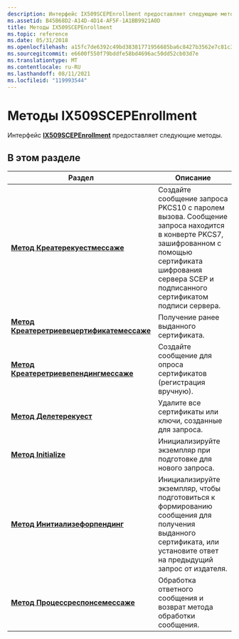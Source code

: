 ```yaml
---
description: Интерфейс IX509SCEPEnrollment предоставляет следующие методы.
ms.assetid: B45B68D2-A14D-4D14-AF5F-1A1BB9921A0D
title: Методы IX509SCEPEnrollment
ms.topic: reference
ms.date: 05/31/2018
ms.openlocfilehash: a15fc7de6392c49bd38381771956685ba6c8427b3562e7c81c372c1bab61db49
ms.sourcegitcommit: e6600f550f79bddfe58bd4696ac50dd52cb03d7e
ms.translationtype: MT
ms.contentlocale: ru-RU
ms.lasthandoff: 08/11/2021
ms.locfileid: "119993544"
---
```

# <a name="ix509scepenrollment-methods"></a>Методы IX509SCEPEnrollment

Интерфейс [**IX509SCEPEnrollment**](/windows/desktop/api/Certenroll/nn-certenroll-ix509scepenrollment) предоставляет следующие методы.

## <a name="in-this-section"></a>В этом разделе



| Раздел                                                                                                              | Описание                                                                                                                                                                                                            |
|--------------------------------------------------------------------------------------------------------------------|------------------------------------------------------------------------------------------------------------------------------------------------------------------------------------------------------------------------|
| [**Метод Креатерекуестмессаже**](/windows/desktop/api/Certenroll/nf-certenroll-ix509scepenrollment-createrequestmessage)<br/>                         | Создайте сообщение запроса PKCS10 с паролем вызова. Сообщение запроса находится в конверте PKCS7, зашифрованном с помощью сертификата шифрования сервера SCEP и подписанного сертификатом подписи сервера.<br/> |
| [**Метод Креатеретриевецертификатемессаже**](/windows/desktop/api/Certenroll/nf-certenroll-ix509scepenrollment-createretrievecertificatemessage)<br/> | Получение ранее выданного сертификата.<br/>                                                                                                                                                                   |
| [**Метод Креатеретриевепендингмессаже**](/windows/desktop/api/Certenroll/nf-certenroll-ix509scepenrollment-createretrievependingmessage)<br/>         | Создайте сообщение для опроса сертификатов (регистрация вручную).<br/>                                                                                                                                               |
| [**Метод Делетерекуест**](/windows/desktop/api/Certenroll/nf-certenroll-ix509scepenrollment-deleterequest)<br/>                                       | Удалите все сертификаты или ключи, созданные для запроса.<br/>                                                                                                                                                    |
| [**Метод Initialize**](/windows/desktop/api/Certenroll/nf-certenroll-ix509scepenrollment-initialize)<br/>                                             | Инициализируйте экземпляр при подготовке для нового запроса.<br/>                                                                                                                                                   |
| [**Метод Инитиализефорпендинг**](/windows/desktop/api/Certenroll/nf-certenroll-ix509scepenrollment-initializeforpending)<br/>                         | Инициализируйте экземпляр, чтобы подготовиться к формированию сообщения для получения выданного сертификата, или установите ответ на предыдущий запрос от издателя.<br/>                                              |
| [**Метод Процессреспонсемессаже**](/windows/desktop/api/Certenroll/nf-certenroll-ix509scepenrollment-processresponsemessage)<br/>                     | Обработка ответного сообщения и возврат метода обработки сообщения.<br/>                                                                                                                                       |



 

 

 





